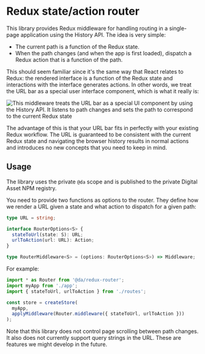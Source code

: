Redux state/action router
=========================

This library provides Redux middleware for handling routing in a single-page
application using the History API. The idea is very simple:

- The current path is a function of the Redux state.
- When the path changes (and when the app is first loaded), dispatch a Redux
  action that is a function of the path.

This should seem familiar since it's the same way that React relates to Redux:
the rendered interface is a function of the Redux state and interactions with
the interface generates actions. In other words, we treat the URL bar as a
special user interface component, which is what it really is:

![This middleware treats the URL bar as a special UI component by using the
History API. It listens to path changes and sets the path to correspond to the
current Redux state](docs/state-action-flow.png)

The advantage of this is that your URL bar fits in perfectly with your existing
Redux workflow. The URL is guaranteed to be consistent with the current Redux
state and navigating the browser history results in normal actions and
introduces no new concepts that you need to keep in mind.

Usage
-----

The library uses the private `@da` scope and is published to the private Digital
Asset NPM registry.

You need to provide two functions as options to the router. They define how we
render a URL given a state and what action to dispatch for a given path:

```typescript
type URL = string;

interface RouterOptions<S> {
  stateToUrl(state: S): URL;
  urlToAction(url: URL): Action;
}

type RouterMiddleware<S> = (options: RouterOptions<S>) => Middleware;
```

For example:

```typescript
import * as Router from '@da/redux-router';
import myApp from './app';
import { stateToUrl, urlToAction } from './routes';

const store = createStore(
  myApp,
  applyMiddleware(Router.middleware({ stateToUrl, urlToAction }))
);
```

Note that this library does not control page scrolling between path changes. It
also does not currently support query strings in the URL. These are features we
might develop in the future.
